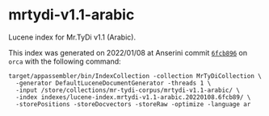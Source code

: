 # mrtydi-v1.1-arabic

Lucene index for Mr.TyDi v1.1 (Arabic).

This index was generated on 2022/01/08 at Anserini commit [`6fcb896`](https://github.com/castorini/anserini/commit/6fcb896c61e2b8cf2f235def3e95dda5fe4cd2fc) on `orca` with the following command:

```
target/appassembler/bin/IndexCollection -collection MrTyDiCollection \
  -generator DefaultLuceneDocumentGenerator -threads 1 \
  -input /store/collections/mr-tydi-corpus/mrtydi-v1.1-arabic/ \
  -index indexes/lucene-index.mrtydi-v1.1-arabic.20220108.6fcb89/ \
  -storePositions -storeDocvectors -storeRaw -optimize -language ar
```